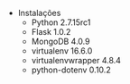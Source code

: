 * Instalações
	- Python 2.7.15rc1
	- Flask 1.0.2
	- MongoDB 4.0.9
	- virtualenv 16.6.0
	- virtualenvwrapper 4.8.4
	- python-dotenv 0.10.2

